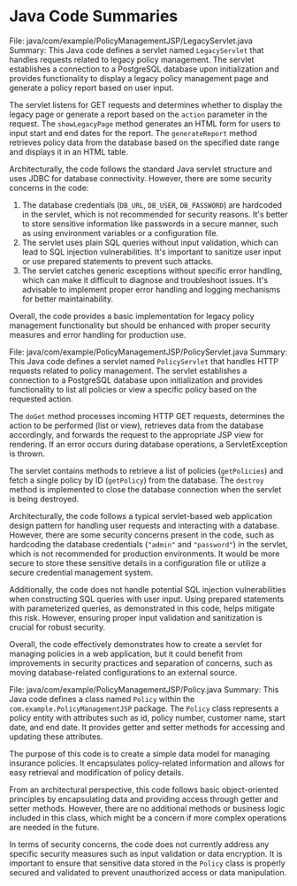 # Java Code Summaries

File: java/com/example/PolicyManagementJSP/LegacyServlet.java
Summary: This Java code defines a servlet named `LegacyServlet` that handles requests related to legacy policy management. The servlet establishes a connection to a PostgreSQL database upon initialization and provides functionality to display a legacy policy management page and generate a policy report based on user input.

The servlet listens for GET requests and determines whether to display the legacy page or generate a report based on the `action` parameter in the request. The `showLegacyPage` method generates an HTML form for users to input start and end dates for the report. The `generateReport` method retrieves policy data from the database based on the specified date range and displays it in an HTML table.

Architecturally, the code follows the standard Java servlet structure and uses JDBC for database connectivity. However, there are some security concerns in the code:
1. The database credentials (`DB_URL`, `DB_USER`, `DB_PASSWORD`) are hardcoded in the servlet, which is not recommended for security reasons. It's better to store sensitive information like passwords in a secure manner, such as using environment variables or a configuration file.
2. The servlet uses plain SQL queries without input validation, which can lead to SQL injection vulnerabilities. It's important to sanitize user input or use prepared statements to prevent such attacks.
3. The servlet catches generic exceptions without specific error handling, which can make it difficult to diagnose and troubleshoot issues. It's advisable to implement proper error handling and logging mechanisms for better maintainability.

Overall, the code provides a basic implementation for legacy policy management functionality but should be enhanced with proper security measures and error handling for production use.

File: java/com/example/PolicyManagementJSP/PolicyServlet.java
Summary: This Java code defines a servlet named `PolicyServlet` that handles HTTP requests related to policy management. The servlet establishes a connection to a PostgreSQL database upon initialization and provides functionality to list all policies or view a specific policy based on the requested action.

The `doGet` method processes incoming HTTP GET requests, determines the action to be performed (list or view), retrieves data from the database accordingly, and forwards the request to the appropriate JSP view for rendering. If an error occurs during database operations, a ServletException is thrown.

The servlet contains methods to retrieve a list of policies (`getPolicies`) and fetch a single policy by ID (`getPolicy`) from the database. The `destroy` method is implemented to close the database connection when the servlet is being destroyed.

Architecturally, the code follows a typical servlet-based web application design pattern for handling user requests and interacting with a database. However, there are some security concerns present in the code, such as hardcoding the database credentials (`"admin"` and `"password"`) in the servlet, which is not recommended for production environments. It would be more secure to store these sensitive details in a configuration file or utilize a secure credential management system.

Additionally, the code does not handle potential SQL injection vulnerabilities when constructing SQL queries with user input. Using prepared statements with parameterized queries, as demonstrated in this code, helps mitigate this risk. However, ensuring proper input validation and sanitization is crucial for robust security.

Overall, the code effectively demonstrates how to create a servlet for managing policies in a web application, but it could benefit from improvements in security practices and separation of concerns, such as moving database-related configurations to an external source.

File: java/com/example/PolicyManagementJSP/Policy.java
Summary: This Java code defines a class named `Policy` within the `com.example.PolicyManagementJSP` package. The `Policy` class represents a policy entity with attributes such as id, policy number, customer name, start date, and end date. It provides getter and setter methods for accessing and updating these attributes.

The purpose of this code is to create a simple data model for managing insurance policies. It encapsulates policy-related information and allows for easy retrieval and modification of policy details.

From an architectural perspective, this code follows basic object-oriented principles by encapsulating data and providing access through getter and setter methods. However, there are no additional methods or business logic included in this class, which might be a concern if more complex operations are needed in the future.

In terms of security concerns, the code does not currently address any specific security measures such as input validation or data encryption. It is important to ensure that sensitive data stored in the `Policy` class is properly secured and validated to prevent unauthorized access or data manipulation.


